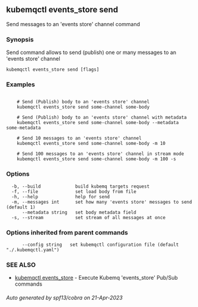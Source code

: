 ## kubemqctl events_store send

Send messages to an 'events store' channel command

### Synopsis

Send command allows to send (publish) one or many messages to an 'events store' channel

```
kubemqctl events_store send [flags]
```

### Examples

```

	# Send (Publish) body to an 'events store' channel
	kubemqctl events_store send some-channel some-body
	
	# Send (Publish) body to an 'events store' channel with metadata
	kubemqctl events_store send some-channel some-body --metadata some-metadata

	# Send 10 messages to an 'events store' channel
	kubemqctl events_store send some-channel some-body -m 10

	# Send 100 messages to an 'events store' channel in stream mode
	kubemqctl events_store send some-channel some-body -m 100 -s

```

### Options

```
  -b, --build             build kubemq targets request
  -f, --file              set load body from file
  -h, --help              help for send
  -m, --messages int      set how many 'events store' messages to send (default 1)
      --metadata string   set body metadata field
  -s, --stream            set stream of all messages at once
```

### Options inherited from parent commands

```
      --config string   set kubemqctl configuration file (default "./.kubemqctl.yaml")
```

### SEE ALSO

* [kubemqctl events_store](kubemqctl_events_store.md)	 - Execute Kubemq 'events_store' Pub/Sub commands

###### Auto generated by spf13/cobra on 21-Apr-2023
